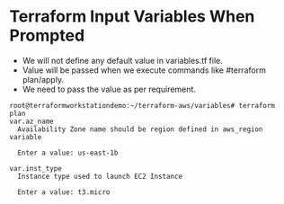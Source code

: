 # Terraform Input Variables When Prompted
- We will not define any default value in variables.tf file.
- Value will be passed when we execute commands like #terraform plan/apply.
- We need to pass the value as per requirement.
```
root@terraformworkstationdemo:~/terraform-aws/variables# terraform plan
var.az_name
  Availability Zone name should be region defined in aws_region variable

  Enter a value: us-east-1b

var.inst_type
  Instance type used to launch EC2 Instance

  Enter a value: t3.micro
```